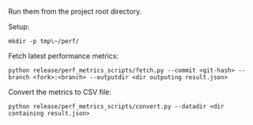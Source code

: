 Run them from the project root directory.

Setup:

```
mkdir -p tmp\~/perf/
```

Fetch latest performance metrics:

```
python release/perf_metrics_scripts/fetch.py --commit <git-hash> --branch <fork>:<branch> --outputdir <dir outputing result.json>
```

Convert the metrics to CSV file:

```
python release/perf_metrics_scripts/convert.py --datadir <dir containing result.json>
```

